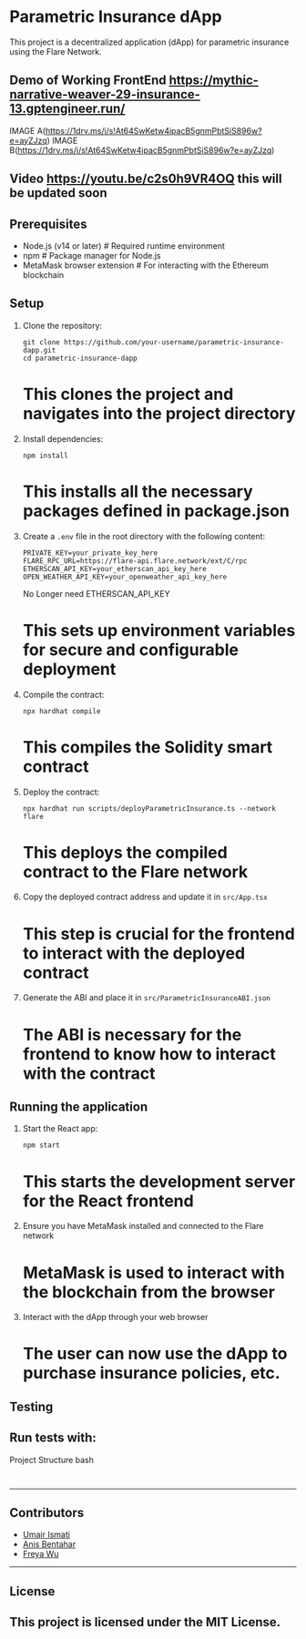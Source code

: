 # Parametric Insurance dApp

This project is a decentralized application (dApp) for parametric insurance using the Flare Network.

Demo of Working FrontEnd 
https://mythic-narrative-weaver-29-insurance-13.gptengineer.run/
-----------------------------------------------------------------------------------------------------------------------------------------------------------------------------------------------
IMAGE A(https://1drv.ms/i/s!At64SwKetw4ipacB5gnmPbtSiS896w?e=ayZJzq)
IMAGE B(https://1drv.ms/i/s!At64SwKetw4ipacB5gnmPbtSiS896w?e=ayZJzq)


Video https://youtu.be/c2s0h9VR4OQ this will be updated soon 
-----------------------------------------------------------------------------------------------------------------------------------------------------------------------------------------------
## Prerequisites

- Node.js (v14 or later)  # Required runtime environment
- npm  # Package manager for Node.js
- MetaMask browser extension  # For interacting with the Ethereum blockchain

## Setup

1. Clone the repository:
   ```
   git clone https://github.com/your-username/parametric-insurance-dapp.git
   cd parametric-insurance-dapp
   ```
   # This clones the project and navigates into the project directory

2. Install dependencies:
   ```
   npm install
   ```
   # This installs all the necessary packages defined in package.json

3. Create a `.env` file in the root directory with the following content:
   ```
   PRIVATE_KEY=your_private_key_here
   FLARE_RPC_URL=https://flare-api.flare.network/ext/C/rpc
   ETHERSCAN_API_KEY=your_etherscan_api_key_here 
   OPEN_WEATHER_API_KEY=your_openweather_api_key_here
   ```
   No Longer need ETHERSCAN_API_KEY
   
   # This sets up environment variables for secure and configurable deployment

5. Compile the contract:
   ```
   npx hardhat compile
   ```
   # This compiles the Solidity smart contract

6. Deploy the contract:
   ```
   npx hardhat run scripts/deployParametricInsurance.ts --network flare
   ```
   # This deploys the compiled contract to the Flare network

7. Copy the deployed contract address and update it in `src/App.tsx`
   # This step is crucial for the frontend to interact with the deployed contract

8. Generate the ABI and place it in `src/ParametricInsuranceABI.json`
   # The ABI is necessary for the frontend to know how to interact with the contract

## Running the application

1. Start the React app:
   ```
   npm start
   ```
   # This starts the development server for the React frontend

2. Ensure you have MetaMask installed and connected to the Flare network
   # MetaMask is used to interact with the blockchain from the browser

3. Interact with the dApp through your web browser
   # The user can now use the dApp to purchase insurance policies, etc.

## Testing

Run tests with:
-----------------------------------------------------------------------------------------------------------------------------------------------------------------------------------------------
Project Structure
bash
```bash



```
-----------------------------------------------------------------------------------------------------------------------------------------------------------------------------------------------

## Contributors
- [Umair Ismati](https://github.com/Rappid-exe)
- [Anis Bentahar](https://github.com/anistayebM)
- [Freya Wu](https://github.com/YanniWu88)

-----------------------------------------------------------------------------------------------------------------------------------------------------------------------------------------------
## License

This project is licensed under the MIT License.
-----------------------------------------------------------------------------------------------------------------------------------------------------------------------------------------------

